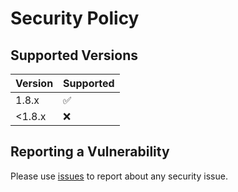 # Security Policy

## Supported Versions

| Version | Supported          |
|---------|--------------------|
| 1.8.x   | :white_check_mark: |
| <1.8.x  | :x:                |

## Reporting a Vulnerability

Please use [issues](https://github.com/Samsung/CredSweeper/issues) to report about any security issue.
